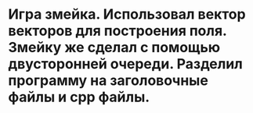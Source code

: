 # Игра змейка. Использовал вектор векторов для построения поля. Змейку же сделал с помощью двусторонней очереди. Разделил программу на заголовочные файлы и cpp файлы.
